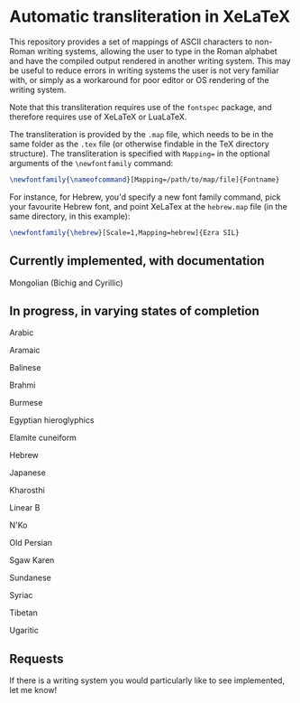 # Automatic transliteration in XeLaTeX

This repository provides a set of mappings of ASCII characters to non-Roman writing systems, allowing the user to type in the Roman alphabet and have the compiled output rendered in another writing system. This may be useful to reduce errors in writing systems the user is not very familiar with, or simply as a workaround for poor editor or OS rendering of the writing system.

Note that this transliteration requires use of the `fontspec` package, and therefore requires use of XeLaTeX or LuaLaTeX.

The transliteration is provided by the `.map` file, which needs to be in the same folder as the `.tex` file (or otherwise findable in the TeX directory structure). The transliteration is specified with `Mapping=` in the optional arguments of the `\newfontfamily` command:

```latex
\newfontfamily{\nameofcommand}[Mapping=/path/to/map/file]{Fontname} 
```

For instance, for Hebrew, you'd specify a new font family command, pick your favourite Hebrew font, and point XeLaTex at the `hebrew.map` file (in the same directory, in this example):

```latex
\newfontfamily{\hebrew}[Scale=1,Mapping=hebrew]{Ezra SIL} 
```

## Currently implemented, with documentation

Mongolian (Bichig and Cyrillic)

## In progress, in varying states of completion

Arabic

Aramaic

Balinese

Brahmi

Burmese

Egyptian hieroglyphics

Elamite cuneiform

Hebrew

Japanese

Kharosthi

Linear B

N'Ko

Old Persian

Sgaw Karen

Sundanese

Syriac

Tibetan

Ugaritic

## Requests

If there is a writing system you would particularly like to see implemented, let me know! 
